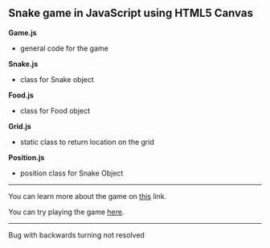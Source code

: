 ## Snake game in JavaScript using HTML5 Canvas

**Game.js**
* general code for the game

**Snake.js**  
* class for Snake object

**Food.js**
* class for Food object

**Grid.js**
* static class to return location on the grid

**Position.js**
* position class for Snake Object

---
You can learn more about the game on [this](https://en.wikipedia.org/wiki/Snake_(video_game_genre)) link.

You can try playing the game [here](https://tinozg.github.io/SnakeGame/index.html).

---
Bug with backwards turning not resolved
